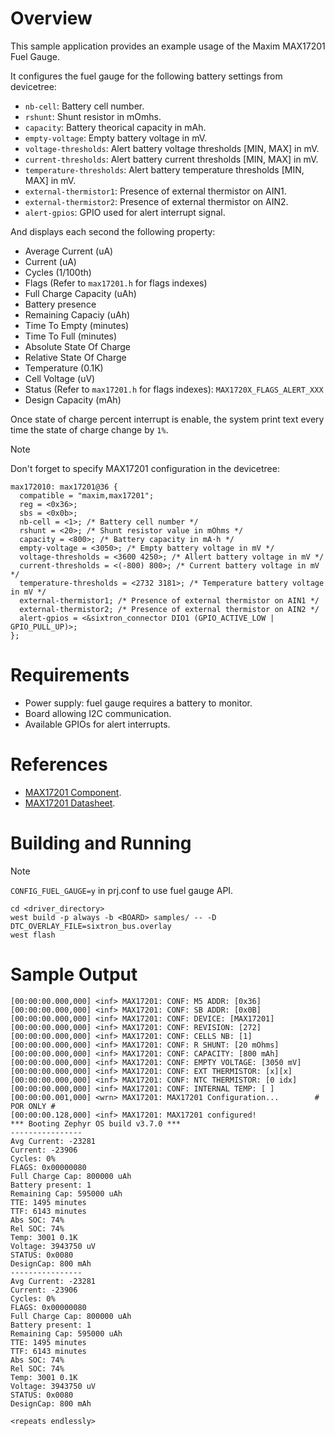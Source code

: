 # Overview

This sample application provides an example usage of the Maxim MAX17201 Fuel Gauge.

It configures the fuel gauge for the following battery settings from devicetree:

- `nb-cell`: Battery cell number.
- `rshunt`: Shunt resistor in mOmhs.
- `capacity`: Battery theorical capacity in mAh.
- `empty-voltage`: Empty battery voltage in mV.
- `voltage-thresholds`: Alert battery voltage thresholds [MIN, MAX] in mV.
- `current-thresholds`: Alert battery current thresholds [MIN, MAX] in mV.
- `temperature-thresholds`: Alert battery temperature thresholds [MIN, MAX] in mV.
- `external-thermistor1`: Presence of external thermistor on AIN1.
- `external-thermistor2`: Presence of external thermistor on AIN2.
- `alert-gpios`: GPIO used for alert interrupt signal.

And displays each second the following property:

- Average Current (uA)
- Current (uA)
- Cycles (1/100th)
- Flags (Refer to `max17201.h` for flags indexes)
- Full Charge Capacity (uAh)
- Battery presence
- Remaining Capaciy (uAh)
- Time To Empty (minutes)
- Time To Full (minutes)
- Absolute State Of Charge
- Relative State Of Charge
- Temperature (0.1K)
- Cell Voltage (uV)
- Status (Refer to `max17201.h` for flags indexes): `MAX1720X_FLAGS_ALERT_XXX`
- Design Capacity (mAh)

Once state of charge percent interrupt is enable, the system print text every time the state of charge change by `1%`.

> [!NOTE]
>
> Don't forget to specify MAX17201 configuration in the devicetree:
>
> ```
> max172010: max17201@36 {
> 	compatible = "maxim,max17201";
> 	reg = <0x36>;
> 	sbs = <0x0b>;
> 	nb-cell = <1>; /* Battery cell number */
> 	rshunt = <20>; /* Shunt resistor value in mOhms */
> 	capacity = <800>; /* Battery capacity in mA·h */
> 	empty-voltage = <3050>; /* Empty battery voltage in mV */
> 	voltage-thresholds = <3600 4250>; /* Allert battery voltage in mV */
> 	current-thresholds = <(-800) 800>; /* Current battery voltage in mV */
> 	temperature-thresholds = <2732 3181>; /* Temperature battery voltage in mV */
> 	external-thermistor1; /* Presence of external thermistor on AIN1 */
> 	external-thermistor2; /* Presence of external thermistor on AIN2 */
> 	alert-gpios = <&sixtron_connector DIO1 (GPIO_ACTIVE_LOW | GPIO_PULL_UP)>;
> };
> ```

# Requirements

- Power supply: fuel gauge requires a battery to monitor.
- Board allowing I2C communication.
- Available GPIOs for alert interrupts.

# References

- [MAX17201 Component](https://www.maximintegrated.com/en/products/power/battery-management/MAX17201.html/storefront/storefront.html).
- [MAX17201 Datasheet](https://www.mouser.fr/datasheet/2/609/MAX17201_MAX17215-3469373.pdf).

# Building and Running

> [!NOTE]
>
> `CONFIG_FUEL_GAUGE=y` in prj.conf to use fuel gauge API.

```shell
cd <driver_directory>
west build -p always -b <BOARD> samples/ -- -D DTC_OVERLAY_FILE=sixtron_bus.overlay
west flash
```

# Sample Output

```shell
[00:00:00.000,000] <inf> MAX17201: CONF: M5 ADDR: [0x36]
[00:00:00.000,000] <inf> MAX17201: CONF: SB ADDR: [0x0B]
[00:00:00.000,000] <inf> MAX17201: CONF: DEVICE: [MAX17201]
[00:00:00.000,000] <inf> MAX17201: CONF: REVISION: [272]
[00:00:00.000,000] <inf> MAX17201: CONF: CELLS NB: [1]
[00:00:00.000,000] <inf> MAX17201: CONF: R SHUNT: [20 mOhms]
[00:00:00.000,000] <inf> MAX17201: CONF: CAPACITY: [800 mAh]
[00:00:00.000,000] <inf> MAX17201: CONF: EMPTY VOLTAGE: [3050 mV]
[00:00:00.000,000] <inf> MAX17201: CONF: EXT THERMISTOR: [x][x]
[00:00:00.000,000] <inf> MAX17201: CONF: NTC THERMISTOR: [0 idx]
[00:00:00.000,000] <inf> MAX17201: CONF: INTERNAL TEMP: [ ]
[00:00:00.001,000] <wrn> MAX17201: MAX17201 Configuration...		# POR ONLY #
[00:00:00.128,000] <inf> MAX17201: MAX17201 configured!
*** Booting Zephyr OS build v3.7.0 ***
----------------
Avg Current: -23281
Current: -23906
Cycles: 0%
FLAGS: 0x00000080
Full Charge Cap: 800000 uAh
Battery present: 1
Remaining Cap: 595000 uAh
TTE: 1495 minutes
TTF: 6143 minutes
Abs SOC: 74%
Rel SOC: 74%
Temp: 3001 0.1K
Voltage: 3943750 uV
STATUS: 0x0080
DesignCap: 800 mAh
----------------
Avg Current: -23281
Current: -23906
Cycles: 0%
FLAGS: 0x00000080
Full Charge Cap: 800000 uAh
Battery present: 1
Remaining Cap: 595000 uAh
TTE: 1495 minutes
TTF: 6143 minutes
Abs SOC: 74%
Rel SOC: 74%
Temp: 3001 0.1K
Voltage: 3943750 uV
STATUS: 0x0080
DesignCap: 800 mAh

<repeats endlessly>
```
